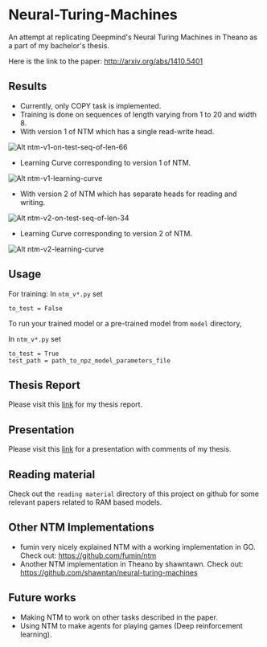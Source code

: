# Neural-Turing-Machines
An attempt at replicating Deepmind's Neural Turing Machines in Theano as a part of my bachelor's thesis.

Here is the link to the paper: http://arxiv.org/abs/1410.5401

## Results
- Currently, only COPY task is implemented.
- Training is done on sequences of length varying from 1 to 20 and width 8.
- With version 1 of NTM which has a single read-write head.

![Alt ntm-v1-on-test-seq-of-len-66](https://chiggum.github.io/Neural-Turing-Machines/plots/ntm_learning_curve-COPY-20-2016-03-03-15-25-49/ntm-info-COPY-10-120-66-2016-03-04-16-18-50.png)

- Learning Curve corresponding to version 1 of NTM.

![Alt ntm-v1-learning-curve](https://chiggum.github.io/Neural-Turing-Machines/plots/ntm_learning_curve-COPY-20-2016-03-03-15-25-49/ntm_learning_curve-COPY-20-2016-03-03-15-25-49.txt.png)

- With version 2 of NTM which has separate heads for reading and writing.

![Alt ntm-v2-on-test-seq-of-len-34](https://chiggum.github.io/Neural-Turing-Machines/plots/ntm2_learning_curve-COPY-5-2016-03-12-22-14-27/ntm2-info-COPY-10-120-34-2016-03-13-07-01-52.png)

- Learning Curve corresponding to version 2 of NTM.

![Alt ntm-v2-learning-curve](https://chiggum.github.io/Neural-Turing-Machines/plots/ntm2_learning_curve-COPY-5-2016-03-12-22-14-27/ntm2_learning_curve-COPY-5-2016-03-12-22-14-27_run_avg.png)

## Usage
For training: In `ntm_v*.py` set
```
to_test = False
```
To run your trained model or a pre-trained model from `model` directory,

In `ntm_v*.py` set
```
to_test = True
test_path = path_to_npz_model_parameters_file
```

## Thesis Report
Please visit this [link](https://chiggum.github.io/Neural-Turing-Machines/Report/Report_MA499.pdf) for my thesis report.

## Presentation
Please visit this [link](https://chiggum.github.io/Neural-Turing-Machines/presentation/ram_pres_with_notes.pdf) for a presentation with comments of my thesis.

## Reading material
Check out the `reading material` directory of this project on github for some relevant papers related to RAM based models.

## Other NTM Implementations
- fumin very nicely explained NTM with a working implementation in GO. Check out: https://github.com/fumin/ntm
- Another NTM implementation in Theano by shawntawn. Check out: https://github.com/shawntan/neural-turing-machines

## Future works
- Making NTM to work on other tasks described in the paper.
- Using NTM to make agents for playing games (Deep reinforcement learning).